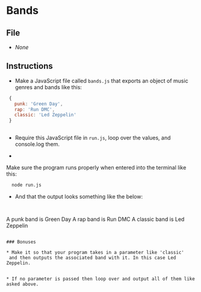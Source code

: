 # Bands

## File

* *None*

## Instructions

* Make a JavaScript file called `bands.js` 
that exports an object of music genres and bands like this:

 
 ```javascript
  {
    punk: 'Green Day',
    rap: 'Run DMC',
    classic: 'Led Zeppelin'
  }
  
```

* Require this JavaScript file in `run.js`, 
loop over the values, and console.log them.

* 
Make sure the program runs properly when entered into the terminal like this:

  
```bash
  node run.js
  ```

* And that the output looks something like the below:

  ```bash
 
 A punk band is Green Day
  A rap band is Run DMC
  A classic band is Led Zeppelin
  
```

### Bonuses

* Make it so that your program takes in a parameter like 'classic'
 and then outputs the associated band with it. In this case Led Zeppelin.


* If no parameter is passed then loop over and output all of them like asked above.
